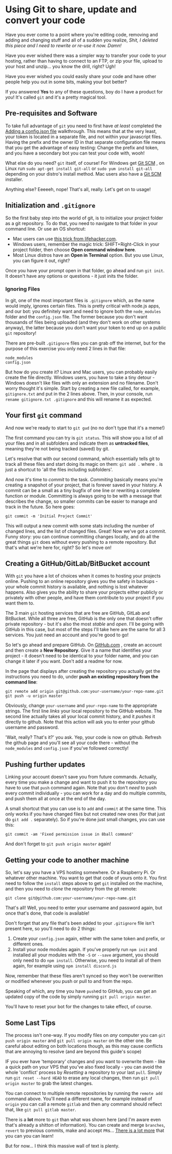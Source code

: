 # Using Git to share, update and convert your code

Have you ever come to a point where you're editing code, removing and adding and changing stuff and all of a sudden you realize, *Shit, I deleted this piece and I need to rewrite or re-use it now. Damn!*

Have you ever wished there was a simpler way to transfer your code to your hosting, rather than having to connect to an FTP, or zip your file, upload to your host and unzip... you know the drill, right? Ugh!

Have you ever wished you could easily share your code and have other people help you out in some bits, making your bot better?

If you answered **Yes** to any of these questions, boy do I have a product for *you*! It's called `git` and it's a pretty magical tool.

## Pre-requisites and Software

To take full advantage of `git` you need to first have *at least* completed the [Adding a config.json file](/getting-started/your_basic_bot.md#adding-a-configjson-file-to-your-bot) walkthrough. This means that at the very least, your token is located in a separate file, and not within your javascript files. Having the prefix and the owner ID in that separate configuration file means that you get the advantage of easy testing: Change the prefix and token, and you have a secondary bot you can test your code with, wooh!

What else do you need? `git` itself, of course! For Windows get [Git SCM](https://git-scm.com/download/win) , on Linux run `sudo apt-get install git-all` or `sudo yum install git-all` depending on your distro's install method. Mac users also have a [Git SCM](http://git-scm.com/download/mac) installer.

Anything else? Eeeeeh, nope! That's all, really. Let's get on to usage!

## Initialization and `.gitignore`

So the first baby step into the world of git, is to initialize your project folder as a git repository. To do that, you need to navigate to that folder in your command line. Or use an OS shortcut:

- Mac users can use [this trick from lifehacker.com](http://lifehacker.com/launch-an-os-x-terminal-window-from-a-specific-folder-1466745514).
- Windows users, remember the magic trick: SHIFT+Right-Click in your project folder, then choose **Open command window here**.
- Most Linux distros have an **Open in Terminal** option. But you use Linux, you can figure it out, right?

Once you have your prompt open in that folder, go ahead and run `git init`. It doesn't have any options or questions - it just inits the folder.

### Ignoring Files

In git, one of the most important files is `.gitignore` which, as the name would imply, ignores certain files. This is pretty critical with node.js apps, and our bot: you definitely want and need to ignore both the `node_modules` folder and the `config.json` file. The former because you don't want thousands of files being uploaded (and they don't work on other systems anyway), the latter because you don't want your token to end up on a public `git` repository!

There are pre-built `.gitignore` files you can grab off the internet, but for the purpose of this exercise you only need 2 lines in that file:

```
node_modules
config.json
```

But how do you create it? Linux and Mac users, you can probably easily create the file directly. Windows users, you have to take a tiny detour - Windows doesn't like files with only an extension and no filename. Don't worry thought it's simple. Start by creating a new file called, for example, `gitignore.txt` and put in the 2 lines above. Then, in your console, run `rename gitignore.txt .gitignore` and this will rename it as expected.

## Your first `git` command

And now we're ready to start to `git gud` (no no don't type that it's a meme!)

The first command you can try is `git status`. This will show you a list of all your files and in all subfolders and indicate them as **untracked files**, meaning they're not being tracked (saved) by git.

Let's resolve that with our second command, which essentially tells git to track all these files and start doing its magic on them: `git add .` where `.` is just a shortcut to 'all the files including subfolders'.

And now it's time to *commit* to the task. *Commiting* basically means you're creating a snapshot of your project, that is forever saved in your history. A commit can be a small as a tiny bugfix of one line or rewriting a complete function or module. Committing is always going to be with a message that describes the change, so smaller commits can be easier to manage and track in the future. So here goes:

`git commit -m 'Initial Project Commit'`

This will output a new commit with some stats including the number of changed lines, and the list of changed files. Great! Now we've got a commit. Funny story: you can continue committing changes locally, and do all the great things `git` does without every pushing to a remote repository. But that's what we're here for, right? So let's move on!

## Creating a GitHub/GitLab/BitBucket account

With `git` you have a lot of choices when it comes to hosting your projects online. Pushing to an online repository gives you the safety in backups - your whole commit history is available, and nothing is lost whatever happens. Also gives you the ability to share your projects either publicly or privately with other people, and have them contribute to your project if you want them to.

The 3 main `git` hosting services that are free are GitHub, GitLab and BitBucket. While all three are free, GitHub is the only one that doesn't offer private repository - but it's also the most *stable* and *open*. I'll be going with GitHub in this case, but most of the steps I'll take here are the same for all 3 services. You just need an account and you're good to go!

So let's go ahead and prepare GitHub. On [GitHub.com](https://github.com/) , create an account and then create a **New Repository**. Give it a name that identifies your project - it doesn't need to be identical to your folder name, and you can change it later if you want. Don't add a readme for now.

In the page that displays after creating the repository you actually get the instructions you need to do, under **push an existing repository from the command line**:

```
git remote add origin git@github.com:your-username/your-repo-name.git
git push -u origin master
```

Obviously, change `your-username` and `your-repo-name` to the appropriate strings. The first line *links* your local repository to the GitHub website. The second line actually takes all your local commit history, and it *pushes* it directly to github. Note that this action will ask you to enter your github username and password.

'Wait, really? That's it?' you ask. Yep, your code is now on github. Refresh the github page and you'll see all your code there - without the `node_modules` and `config.json` if you've followed correctly!

## Pushing further updates

Linking your account doesn't save you from future commands. Actually, every time you make a change and want to push it to the repository you have to use that `push` command again. Note that you don't *need* to push every commit individually - you can work for a day and do multiple commits, and push them all at once at the end of the day.

A small shortcut that you can use is to `add` and `commit` at the same time. This only works if you have changed files but not created new ones (for that just do `git add .` separately). So if you're done just small changes, you can use this:

```
git commit -am 'Fixed permission issue in 8ball command'
```

And don't forget to `git push origin master` again!

## Getting your code to another machine

So, let's say you have a VPS hosting somewhere. Or a Raspberry Pi. Or whatever other machine. You want to get that code of yours onto it. You first need to follow the `install` steps above to get `git` installed on the machine, and then you need to *clone* the repository from the git remote:

```
git clone git@github.com:your-username/your-repo-name.git
```

That's all! Well, you need to enter your username and password again, but once that's done, that code is available!

Don't forget that any file that's been added to your `.gitignore` file isn't present here, so you'll need to do 2 things:

1. Create your `config.json` again, either with the same token and prefix, or different ones.
1. Install your node modules again. If you've properly run `npm init` and installed all your modules with the `-S` or `--save` argument, you should only need to do `npm install`. Otherwise, you need to install all of them again, for example using `npm install discord.js`

Now, remember that these files aren't synced so they won't be overwritten or modified whenever you push or pull to and from the repo.

Speaking of which, any time you have `push`ed to GitHub, you can get an updated copy of the code by simply running `git pull origin master`.

You'll have to reset your bot for the changes to take effect, of course.

## Some Last Tips

The process isn't one-way. If you modify files on *any* computer you can `git push origin master` and `git pull origin master` on the other one. Be careful about editing on both locations though, as this may cause conflicts that are annoying to resolve (and are beyond this guide's scope)

IF you ever have 'temporary' changes and you want to overwrite them - like a quick path on your VPS that you've also fixed locally - you can avoid the whole 'conflict' process by *Resetting* a repository to your last `pull`. Simply run `git reset --hard HEAD` to erase any local changes, then run `git pull origin master` to grab the latest changes.

You can connect to multiple remote repositories by running the `remote add` command above. You'll need a different name, for example instead of `origin` you can call a remote `gitlab` and then any command should reflect that, like `git pull gitlab master`.

There is a **lot** more to `git` than what was shown here (and I'm aware even that's already a shitton of information). You can create and merge `branches`, `revert` to previous commits, make and accept `PR`s... [There is a lot more](https://www.google.com/search?q=git+tutorials) that you can you can learn!

But for now... I think this massive wall of text is plenty.
